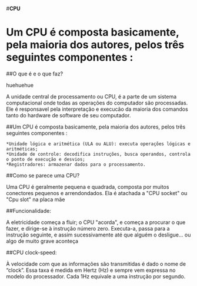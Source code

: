 #**CPU**

Um CPU é composta basicamente, pela maioria dos autores, pelos três seguintes componentes :
=======
##O que é e o que faz?

huehuehue

A unidade central de processamento ou CPU, é a parte de um sistema computacional onde todas as operações do computador são processadas. Ele é responsavel pela interpretação e execucão da maioria dos comandos tanto do hardware de software de seu computador.

##Um CPU é composta basicamente, pela maioria dos autores, pelos três seguintes componentes :

    *Unidade lógica e aritmética (ULA ou ALU): executa operações lógicas e aritméticas;
    *Unidade de controle: decodifica instruções, busca operandos, controla o ponto de execução e desvios;
    *Registradores: armazenar dados para o processamento.

##Como se parece uma CPU?

Uma CPU é geralmente pequena e quadrada, composta por muitos conectores pequenos e arrendondados.
Ela é atachada a "CPU socket" ou "Cpu slot" na placa mãe

##Funcionalidade:

 A eletricidade começa a fluir; o CPU "acorda", e começa a procurar o que fazer, e dirige-se à instrução número zero. Executa-a, passa para a instrução seguinte, e assim sucessivamente até que alguém o desligue... ou algo de muito grave aconteça 


##CPU clock-speed:

À velocidade com que as informações são transmitidas é dado o nome de “clock”. Essa taxa é medida em Hertz (Hz) e sempre vem expressa no modelo do processador. Cada 1Hz equivale a uma instrução por segundo.
